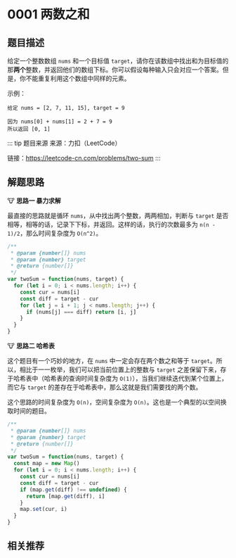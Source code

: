 # 0001 两数之和


## 题目描述

给定一个整数数组 `nums` 和一个目标值 `target`，请你在该数组中找出和为目标值的那**两个**整数，并返回他们的数组下标。你可以假设每种输入只会对应一个答案。但是，你不能重复利用这个数组中同样的元素。

示例：

```
给定 nums = [2, 7, 11, 15], target = 9

因为 nums[0] + nums[1] = 2 + 7 = 9
所以返回 [0, 1]
```


::: tip 题目来源
来源：力扣（LeetCode）

链接：https://leetcode-cn.com/problems/two-sum
:::


## 解题思路


:cow: **思路一 暴力求解**

最直接的思路就是循环 `nums`，从中找出两个整数，两两相加，判断与 `target` 是否相等，相等的话，记录下下标，并返回。这样的话，执行的次数最多为 `n(n - 1)/2`，那么时间复杂度为 `O(n^2)`。

```js
/**
 * @param {number[]} nums
 * @param {number} target
 * @return {number[]}
 */
var twoSum = function(nums, target) {
  for (let i = 0; i < nums.length; i++) {
    const cur = nums[i]
    const diff = target - cur
    for (let j = i + 1; j < nums.length; j++) {
      if (nums[j] === diff) return [i, j]
    }
  }
}
```


:cow: **思路二 哈希表** <Badge type="tip" text="推荐" />

这个题目有一个巧妙的地方，在 `nums` 中一定会存在两个数之和等于 `target`。所以，相比于一一枚举，我们可以把当前位置上的整数与 `target` 之差保留下来，存于哈希表中（哈希表的查询时间复杂度为 `O(1)`），当我们继续迭代到某个位置上，而它与 `target` 的差存在于哈希表中，那么这就是我们需要找的两个数。

这个思路的时间复杂度为 `O(n)`，空间复杂度为 `O(n)`。这也是一个典型的以空间换取时间的题目。

```js
/**
 * @param {number[]} nums
 * @param {number} target
 * @return {number[]}
 */
var twoSum = function(nums, target) {
  const map = new Map()
  for (let i = 0; i < nums.length; i++) {
    const cur = nums[i]
    const diff = target - cur
    if (map.get(diff) !== undefined) {
      return [map.get(diff), i]
    }
    map.set(cur, i)
  }
}
```

<article-divider />


## 相关推荐

<recommend-card />

<about-me />

<copyright />
